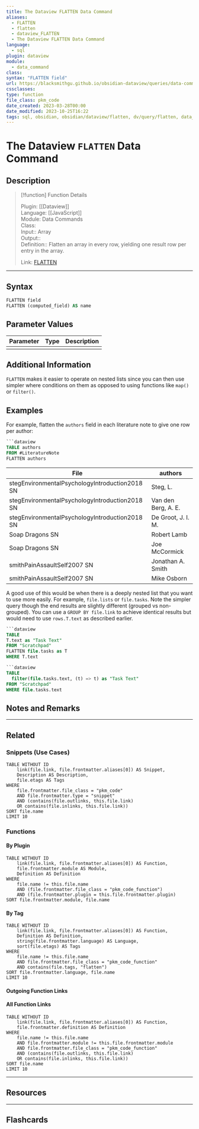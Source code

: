 ```yaml
---
title: The Dataview FLATTEN Data Command
aliases:
  - FLATTEN
  - flatten
  - dataview_FLATTEN
  - The Dataview FLATTEN Data Command
language:
  - sql
plugin: dataview
module:
  - data_command
class:
syntax: "FLATTEN field"
url: https://blacksmithgu.github.io/obsidian-dataview/queries/data-commands/#flatten
cssclasses:
type: function
file_class: pkm_code
date_created: 2023-03-28T00:00
date_modified: 2023-10-25T16:22
tags: sql, obsidian, obsidian/dataview/flatten, dv/query/flatten, data_type/array, array/reshape
---
```

# The Dataview `FLATTEN` Data Command

## Description

> [!function] Function Details
> 
> Plugin: [[Dataview]]  
> Language: [[JavaScript]]  
> Module: Data Commands  
> Class:  
> Input:: Array  
> Output::  
> Definition:: Flatten an array in every row, yielding one result row per entry in the array.
>  
> Link: [FLATTEN](https://blacksmithgu.github.io/obsidian-dataview/queries/data-commands/#flatten)

---

## Syntax

```sql
FLATTEN field
FLATTEN (computed_field) AS name
```

## Parameter Values

| Parameter | Type | Description |
|:--------- |:----:|:----------- |
|           |      |             |

## Additional Information

`FLATTEN` makes it easier to operate on nested lists since you can then use simpler where conditions on them as opposed to using functions like `map()` or `filter()`.

## Examples

For example, flatten the `authors` field in each literature note to give one row per author:

```sql
```dataview 
TABLE authors 
FROM #LiteratureNote  
FLATTEN authors  
```

| File                                           | authors             |
| ---------------------------------------------- | ------------------- |
| stegEnvironmentalPsychologyIntroduction2018 SN | Steg, L.            |
| stegEnvironmentalPsychologyIntroduction2018 SN | Van den Berg, A. E. |
| stegEnvironmentalPsychologyIntroduction2018 SN | De Groot, J. I. M.  |
| Soap Dragons SN                                | Robert Lamb         |
| Soap Dragons SN                                | Joe McCormick       |
| smithPainAssaultSelf2007 SN                    | Jonathan A. Smith   |
| smithPainAssaultSelf2007 SN                    | Mike Osborn         |

A good use of this would be when there is a deeply nested list that you want to use more easily. For example, `file.lists` or `file.tasks`. Note the simpler query though the end results are slightly different (grouped vs non-grouped). You can use a `GROUP BY file.link` to achieve identical results but would need to use `rows.T.text` as described earlier.

```sql
```dataview
TABLE
T.text as "Task Text"
FROM "Scratchpad"
FLATTEN file.tasks as T
WHERE T.text
```

```sql
```dataview
TABLE 
  filter(file.tasks.text, (t) => t) as "Task Text"
FROM "Scratchpad"
WHERE file.tasks.text
```

## Notes and Remarks

---

## Related

### Snippets (Use Cases)

<!-- Query limit 10  -->

```dataview
TABLE WITHOUT ID
	link(file.link, file.frontmatter.aliases[0]) AS Snippet,
	Description AS Description,
	file.etags AS Tags
WHERE 
	file.frontmatter.file_class = "pkm_code"
	AND file.frontmatter.type = "snippet"
	AND (contains(file.outlinks, this.file.link)
	OR contains(file.inlinks, this.file.link))
SORT file.name
LIMIT 10
```

### Functions

#### By Plugin

```dataview
TABLE WITHOUT ID
	link(file.link, file.frontmatter.aliases[0]) AS Function,
	file.frontmatter.module AS Module,
	Definition AS Definition
WHERE 
	file.name != this.file.name
	AND (file.frontmatter.file_class = "pkm_code_function")
	AND (file.frontmatter.plugin = this.file.frontmatter.plugin)
SORT file.frontmatter.module, file.name
```

#### By Tag

<!-- Add tags in contains function as needed  -->  
<!-- Query limit 10  -->

```dataview
TABLE WITHOUT ID
	link(file.link, file.frontmatter.aliases[0]) AS Function,
	Definition AS Definition,
	string(file.frontmatter.language) AS Language,
	sort(file.etags) AS Tags
WHERE 
	file.name != this.file.name
	AND file.frontmatter.file_class = "pkm_code_function"
	AND contains(file.tags, "flatten")
SORT file.frontmatter.language, file.name
LIMIT 10
```

#### Outgoing Function Links

<!-- Link related functions here -->

#### All Function Links

<!-- Excluding functions of the same module  -->  
<!-- Query limit 10  -->

```dataview
TABLE WITHOUT ID
	link(file.link, file.frontmatter.aliases[0]) AS Function,
	file.frontmatter.definition AS Definition
WHERE 
	file.name != this.file.name
	AND file.frontmatter.module != this.file.frontmatter.module 
	AND file.frontmatter.file_class = "pkm_code_function"
	AND (contains(file.outlinks, this.file.link)
	OR contains(file.inlinks, this.file.link))
SORT file.name
LIMIT 10
```

---

## Resources

---

## Flashcards
